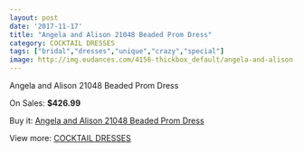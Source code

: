 ```yaml
---
layout: post
date: '2017-11-17'
title: "Angela and Alison 21048 Beaded Prom Dress"
category: COCKTAIL DRESSES
tags: ["bridal","dresses","unique","crazy","special"]
image: http://img.eudances.com/4156-thickbox_default/angela-and-alison-21048-beaded-prom-dress.jpg
---
```

Angela and Alison 21048 Beaded Prom Dress

On Sales: **$426.99**
<a href="https://www.eudances.com/en/cocktail-dresses/1391-angela-and-alison-21048-beaded-prom-dress.html"><amp-img layout="responsive" width="600" height="600" src="//img.eudances.com/4156-thickbox_default/angela-and-alison-21048-beaded-prom-dress.jpg" alt="Angela and Alison 21048 Beaded Prom Dress 0" /></a>
<a href="https://www.eudances.com/en/cocktail-dresses/1391-angela-and-alison-21048-beaded-prom-dress.html"><amp-img layout="responsive" width="600" height="600" src="//img.eudances.com/4161-thickbox_default/angela-and-alison-21048-beaded-prom-dress.jpg" alt="Angela and Alison 21048 Beaded Prom Dress 1" /></a>
<a href="https://www.eudances.com/en/cocktail-dresses/1391-angela-and-alison-21048-beaded-prom-dress.html"><amp-img layout="responsive" width="600" height="600" src="//img.eudances.com/4160-thickbox_default/angela-and-alison-21048-beaded-prom-dress.jpg" alt="Angela and Alison 21048 Beaded Prom Dress 2" /></a>
<a href="https://www.eudances.com/en/cocktail-dresses/1391-angela-and-alison-21048-beaded-prom-dress.html"><amp-img layout="responsive" width="600" height="600" src="//img.eudances.com/4159-thickbox_default/angela-and-alison-21048-beaded-prom-dress.jpg" alt="Angela and Alison 21048 Beaded Prom Dress 3" /></a>
<a href="https://www.eudances.com/en/cocktail-dresses/1391-angela-and-alison-21048-beaded-prom-dress.html"><amp-img layout="responsive" width="600" height="600" src="//img.eudances.com/4158-thickbox_default/angela-and-alison-21048-beaded-prom-dress.jpg" alt="Angela and Alison 21048 Beaded Prom Dress 4" /></a>
<a href="https://www.eudances.com/en/cocktail-dresses/1391-angela-and-alison-21048-beaded-prom-dress.html"><amp-img layout="responsive" width="600" height="600" src="//img.eudances.com/4157-thickbox_default/angela-and-alison-21048-beaded-prom-dress.jpg" alt="Angela and Alison 21048 Beaded Prom Dress 5" /></a>

Buy it: [Angela and Alison 21048 Beaded Prom Dress](https://www.eudances.com/en/cocktail-dresses/1391-angela-and-alison-21048-beaded-prom-dress.html "Angela and Alison 21048 Beaded Prom Dress")

View more: [COCKTAIL DRESSES](https://www.eudances.com/en/14-cocktail-dresses "COCKTAIL DRESSES")